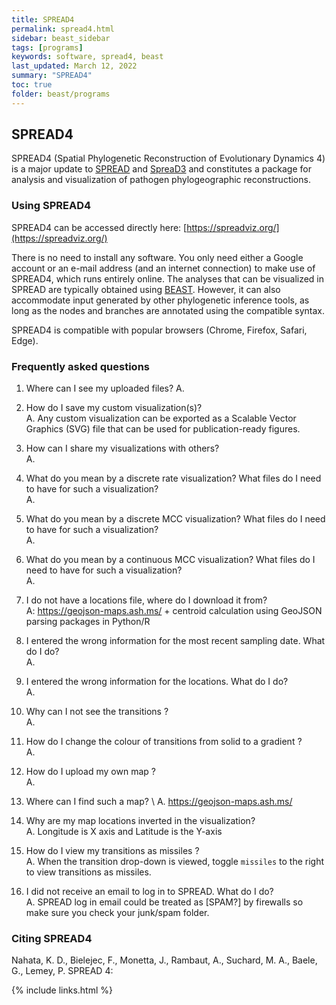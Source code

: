 ```yaml
---
title: SPREAD4
permalink: spread4.html
sidebar: beast_sidebar
tags: [programs]
keywords: software, spread4, beast
last_updated: March 12, 2022
summary: "SPREAD4"
toc: true
folder: beast/programs
---
```


## SPREAD4

SPREAD4 (Spatial Phylogenetic Reconstruction of Evolutionary Dynamics 4) is a major update to [SPREAD](spread) and [SpreaD3](spread3) and constitutes a package for analysis and visualization of pathogen phylogeographic reconstructions.

### Using SPREAD4

SPREAD4 can be accessed directly here: [https://spreadviz.org/](https://spreadviz.org/)

There is no need to install any software. You only need either a Google account or an e-mail address (and an internet connection) to make use of SPREAD4, which runs entirely online. The analyses that can be visualized in SPREAD are typically obtained using [BEAST](about). However, it can also accommodate input generated by other phylogenetic inference tools, as long as the nodes and branches are annotated using the compatible syntax.

SPREAD4 is compatible with popular browsers (Chrome, Firefox, Safari, Edge).

### Frequently asked questions

1. Where can I see my uploaded files?
A. 

2. How do I save my custom visualization(s)? \
A. Any custom visualization can be exported as a Scalable Vector Graphics (SVG) file that can be used for publication-ready figures.

[comment]: <> (not sure if you can store the visualizations after customizing them online in SPREAD... I do not think so)

3. How can I share my visualizations with others? \
A. 

4. What do you mean by a discrete rate visualization? What files do I need to have for such a visualization? \
A.

5. What do you mean by a discrete MCC visualization? What files do I need to have for such a visualization? \
A. 

6. What do you mean by a continuous MCC visualization? What files do I need to have for such a visualization? \
A. 

7. I do not have a locations file, where do I download it from? \
A:  https://geojson-maps.ash.ms/ + centroid calculation using GeoJSON parsing packages in Python/R 

8. I entered the wrong information for the most recent sampling date. What do I do? \
A.

9. I entered the wrong information for the locations. What do I do? \
A. 

10. Why can I not see the transitions ? \
A.

11. How do I change the colour of transitions from solid to a gradient ? \
A. 

12. How do I upload my own map ? \
A. 

13. Where can I find such a map? \ 
A. https://geojson-maps.ash.ms/

14. Why are my map locations inverted in the visualization? \
A. Longitude is X axis and Latitude is the Y-axis

15. How do I view my transitions as missiles ? \
A. When the transition drop-down is viewed, toggle `missiles` to the right to view transitions as missiles. 

16. I did not receive an email to log in to SPREAD. What do I do? \
A. SPREAD log in email could be treated as [SPAM?] by firewalls so make sure you check your junk/spam folder.


### Citing SPREAD4

Nahata, K. D., Bielejec, F., Monetta, J., Rambaut, A., Suchard, M. A., Baele, G., Lemey, P. SPREAD 4:

{% include links.html %}
